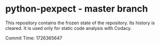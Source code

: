 # python-pexpect - master branch

This repository contains the frozen state of the repository.
Its history is cleared. It is used only for static code
analysis with Codacy.

Commit Time: 1726365647